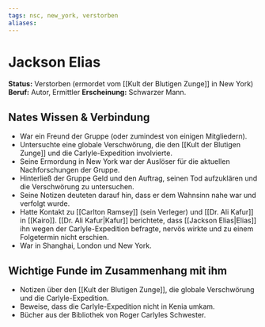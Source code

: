 ```yaml
---
tags: nsc, new_york, verstorben
aliases:
---
```

# Jackson Elias

**Status:** Verstorben (ermordet vom [[Kult der Blutigen Zunge]] in New York)
**Beruf:** Autor, Ermittler
**Erscheinung:** Schwarzer Mann.

## Nates Wissen & Verbindung
*   War ein Freund der Gruppe (oder zumindest von einigen Mitgliedern).
*   Untersuchte eine globale Verschwörung, die den [[Kult der Blutigen Zunge]] und die Carlyle-Expedition involvierte.
*   Seine Ermordung in New York war der Auslöser für die aktuellen Nachforschungen der Gruppe.
*   Hinterließ der Gruppe Geld und den Auftrag, seinen Tod aufzuklären und die Verschwörung zu untersuchen.
*   Seine Notizen deuteten darauf hin, dass er dem Wahnsinn nahe war und verfolgt wurde.
*   Hatte Kontakt zu [[Carlton Ramsey]] (sein Verleger) und [[Dr. Ali Kafur]] in [[Kairo]]. [[Dr. Ali Kafur|Kafur]] berichtete, dass [[Jackson Elias|Elias]] ihn wegen der Carlyle-Expedition befragte, nervös wirkte und zu einem Folgetermin nicht erschien.
*   War in Shanghai, London und New York.

## Wichtige Funde im Zusammenhang mit ihm
*   Notizen über den [[Kult der Blutigen Zunge]], die globale Verschwörung und die Carlyle-Expedition.
*   Beweise, dass die Carlyle-Expedition nicht in Kenia umkam.
*   Bücher aus der Bibliothek von Roger Carlyles Schwester.